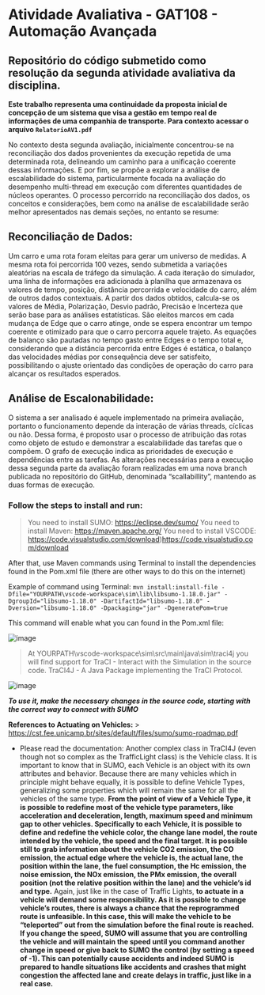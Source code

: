# Atividade Avaliativa - GAT108 - Automação Avançada
## Repositório do código submetido como resolução da segunda atividade avaliativa da disciplina.

**Este trabalho representa uma continuidade da proposta inicial de concepção de um sistema que visa a gestão em tempo real de informações de uma companhia de transporte.
Para contexto acessar o arquivo `RelatorioAV1.pdf`**

No contexto desta segunda avaliação, inicialmente concentrou-se na reconciliação dos dados provenientes da execução repetida de uma determinada rota, delineando um caminho para a unificação coerente dessas informações. E por fim, se propõe a explorar a análise de escalabilidade do sistema, particularmente focada na avaliação do desempenho multi-thread em execução com diferentes quantidades de núcleos operantes.
	O processo percorrido na reconciliação dos dados, os conceitos e considerações, bem como na análise de escalabilidade serão melhor apresentados nas demais seções, no entanto se resume:

## Reconciliação de Dados: 
Um carro e uma rota foram eleitas para gerar um universo de medidas. A mesma rota foi percorrida 100 vezes, sendo submetida a variações aleatórias na escala de tráfego da simulação. A cada iteração do simulador, uma linha de informações era adicionada à planilha que armazenava os valores de tempo, posição, distância percorrida e velocidade do carro, além de outros dados contextuais. A partir dos dados obtidos, calcula-se os valores de Média, Polarização, Desvio padrão, Precisão e Incerteza que serão base para as análises estatísticas. São eleitos marcos em cada mudança de Edge que o carro atinge, onde se espera encontrar um tempo coerente e otimizado para que o carro percorra aquele trajeto. As equações de balanço são pautadas no tempo gasto entre Edges e o tempo total e, considerando que a distância percorrida entre Edges é estática, o balanço das velocidades médias por consequência deve ser satisfeito, possibilitando o ajuste orientado das condições de operação do carro para alcançar os resultados esperados. 

## Análise de Escalonabilidade: 
O sistema a ser analisado é aquele implementado na primeira avaliação, portanto o funcionamento depende da interação de várias threads, cíclicas ou não. Dessa forma, é proposto usar o processo de atribuição das rotas como objeto de estudo e demonstrar a escalabilidade das tarefas que o compõem. O grafo de execução indica as prioridades de execução e dependências entre as tarefas. As alterações necessárias para a execução dessa segunda parte da avaliação foram realizadas em uma nova branch publicada no repositório do GitHub, denominada “scallabillity”, mantendo as duas formas de execução.


### Follow the steps to install and run:

> You need to install SUMO: https://eclipse.dev/sumo/
> You need to install Maven: https://maven.apache.org/
> You need to install VSCODE: https://code.visualstudio.com/download)https://code.visualstudio.com/download

After that, use Maven commands using Terminal to install the dependencies found in the Pom.xml file (there are other ways to do this on the internet)

Example of command using Terminal:
`mvn install:install-file -Dfile="YOURPATH\vscode-workspace\sim\lib\libsumo-1.18.0.jar" -DgroupId="libsumo-1.18.0" -DartifactId="libsumo-1.18.0" -Dversion="libsumo-1.18.0" -Dpackaging="jar" -DgeneratePom=true`

This command will enable what you can found in the Pom.xml file:

![image](https://github.com/21lab-technology/sim/assets/94874350/5f4e1f33-5a2b-4a5f-aacc-5ebf0c3b3df6)

> At YOURPATH\vscode-workspace\sim\src\main\java\sim\traci4j you will find support for TraCI - Interact with the Simulation in the source code. TraCI4J - A Java Package implementing the TraCI Protocol.

![image](https://github.com/21lab-technology/sim/assets/94874350/9861cc7a-41ae-44b1-8b5f-fbc02865d611)

*****To use it, make the necessary changes in the source code, starting with the correct way to connect with SUMO*****

**References to Actuating on Vehicles:** 
	> https://cst.fee.unicamp.br/sites/default/files/sumo/sumo-roadmap.pdf

- Please read the documentation: 
	Another complex class in TraCI4J (even though not so complex as the TrafficLight class) is the Vehicle class. It is important to know that in SUMO, each Vehicle is an object with its own attributes and behavior. Because there are many vehicles which in principle might behave equally, it is possible to define Vehicle Types, generalizing some properties which will remain the same for all the vehicles of the same type. ****From the point of view of a Vehicle Type, it is possible to redefine most of the vehicle type parameters, like acceleration and deceleration, length, maximum speed and minimum gap to other vehicles. Specifically to each Vehicle, it is possible to define and redefine the vehicle color, the change lane model, the route intended by the vehicle, the speed and the final target. It is possible still to grab information about the vehicle CO2 emission, the CO emission, the actual edge where the vehicle is, the actual lane, the position within the lane, the fuel consumption, the Hc emission, the noise emission, the NOx emission, the PMx emission, the overall position (not the relative position within the lane) and the vehicle’s id and type.****
	Again, just like in the case of Traffic Lights, ****to actuate in a vehicle will demand some responsibility. As it is possible to change vehicle’s routes, there is always a chance that the reprogrammed route is unfeasible. In this case, this will make the vehicle to be “teleported” out from the simulation before the final route is reached. 
	If you change the speed, SUMO will assume that you are controlling the vehicle and will maintain the speed until you command another change in speed or give back to SUMO the control (by setting a speed of -1). This can potentially cause accidents and indeed SUMO is prepared to handle situations like accidents and crashes that might congestion the affected lane and create delays in traffic, just like in a real case.****
